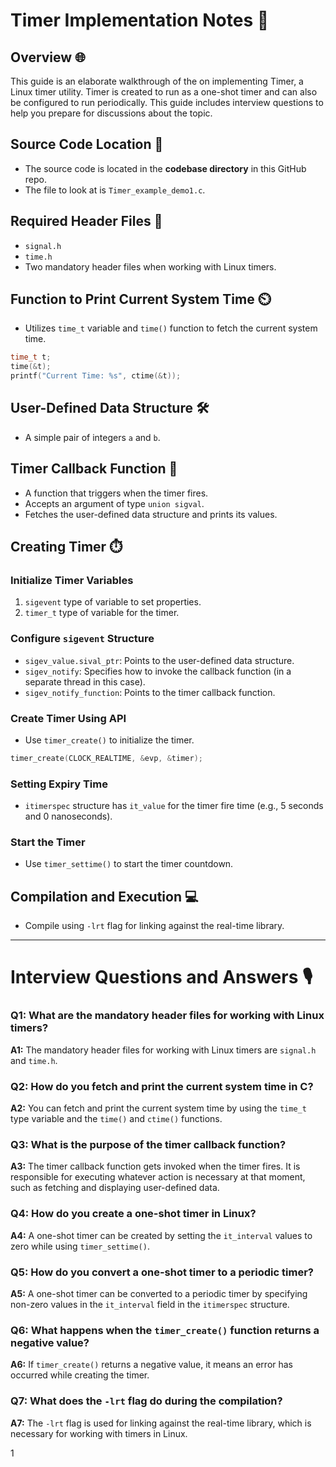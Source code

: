 #  Timer Implementation Notes 📝

## Overview 🌐
This guide is an elaborate walkthrough of the  on implementing Timer, a Linux timer utility. Timer is created to run as a one-shot timer and can also be configured to run periodically. This guide includes interview questions to help you prepare for discussions about the topic.

## Source Code Location 📍
- The source code is located in the **codebase directory** in this GitHub repo.
- The file to look at is `Timer_example_demo1.c`.

## Required Header Files 📂
- `signal.h`
- `time.h`
- Two mandatory header files when working with Linux timers.
  
## Function to Print Current System Time ⏲️
- Utilizes `time_t` variable and `time()` function to fetch the current system time.
  
```c
time_t t;
time(&t);
printf("Current Time: %s", ctime(&t));
```

## User-Defined Data Structure 🛠️
- A simple pair of integers `a` and `b`.
  
## Timer Callback Function 🔄
- A function that triggers when the timer fires.
- Accepts an argument of type `union sigval`.
- Fetches the user-defined data structure and prints its values.

## Creating Timer ⏱️
### Initialize Timer Variables
1. `sigevent` type of variable to set properties.
2. `timer_t` type of variable for the timer.
  
### Configure `sigevent` Structure
- `sigev_value.sival_ptr`: Points to the user-defined data structure.
- `sigev_notify`: Specifies how to invoke the callback function (in a separate thread in this case).
- `sigev_notify_function`: Points to the timer callback function.

### Create Timer Using API
- Use `timer_create()` to initialize the timer.
  
```c
timer_create(CLOCK_REALTIME, &evp, &timer);
```

### Setting Expiry Time
- `itimerspec` structure has `it_value` for the timer fire time (e.g., 5 seconds and 0 nanoseconds).
  
### Start the Timer
- Use `timer_settime()` to start the timer countdown.
  
## Compilation and Execution 💻
- Compile using `-lrt` flag for linking against the real-time library.

---

# Interview Questions and Answers 🎙️

### Q1: What are the mandatory header files for working with Linux timers?
**A1:** The mandatory header files for working with Linux timers are `signal.h` and `time.h`.

### Q2: How do you fetch and print the current system time in C?
**A2:** You can fetch and print the current system time by using the `time_t` type variable and the `time()` and `ctime()` functions.

### Q3: What is the purpose of the timer callback function?
**A3:** The timer callback function gets invoked when the timer fires. It is responsible for executing whatever action is necessary at that moment, such as fetching and displaying user-defined data.

### Q4: How do you create a one-shot timer in Linux?
**A4:** A one-shot timer can be created by setting the `it_interval` values to zero while using `timer_settime()`.

### Q5: How do you convert a one-shot timer to a periodic timer?
**A5:** A one-shot timer can be converted to a periodic timer by specifying non-zero values in the `it_interval` field in the `itimerspec` structure.

### Q6: What happens when the `timer_create()` function returns a negative value?
**A6:** If `timer_create()` returns a negative value, it means an error has occurred while creating the timer.

### Q7: What does the `-lrt` flag do during the compilation?
**A7:** The `-lrt` flag is used for linking against the real-time library, which is necessary for working with timers in Linux.

1[]()
